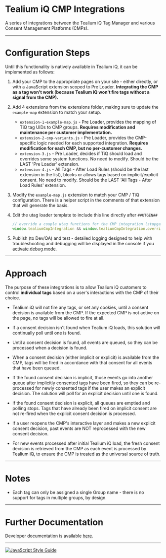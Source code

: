 # Tealium iQ CMP Integrations

A series of integrations between the Tealium iQ Tag Manager and various Consent Management Platforms (CMPs).

 ----

# Configuration Steps

Until this functionality is natively available in Tealium iQ, it can be implemented as follows:

1. Add your CMP to the appropriate pages on your site - either directly, or with a JavaScript extension scoped to Pre Loader. **Integrating the CMP as a tag won't work (because Tealium iQ won't fire tags without a signal from the CMP).**

2. Add 4 extensions from the extensions folder, making sure to update the `example-map` extension to match your setup.

    - `extension-1-example-map.js` - Pre Loader, provides the mapping of TiQ tag UIDs to CMP groups.  **Requires modification and maintenance per customer implementation.**
    - `extension-2-cmp-variants.js` - Pre Loader, provides the CMP-specific logic needed for each supported integration.  **Requires modification for each CMP, but no per-customer changes.**
    - `extension-3.js` - Pre Loader, decides if TiQ should load and overrides some system functions.  No need to modify.  Should be the LAST 'Pre Loader' extension.
    - `extension-4.js` - All Tags - After Load Rules (should be the last extension in the list), blocks or allows tags based on implicit/explicit consent. No need to modify. Should be the LAST 'All Tags - After Load Rules' extension.

3. Modify the `example-map.js` extension to match your CMP / TiQ configuration.  There is a helper script in the comments of that extension that will generate the basis.

4. Edit the utag loader template to include this line directly after `##UTGEN##`

    ````javascript
    // override a couple utag functions for the CMP integration (stopgap solution)
    window.tealiumCmpIntegration && window.tealiumCmpIntegration.overrideUtagFunctions && window.tealiumCmpIntegration.overrideUtagFunctions()
    ````

5. Publish (to Dev/QA) and test - detailed logging designed to help with troubleshooting and debugging will be displayed in the console if you [activate debug mode](https://docs.tealium.com/platforms/javascript/debugging/).

----

# Approach

The purpose of these integrations is to allow Tealium iQ customers to control **individual tags** based on a user's interactions with the CMP of their choice.

 - Tealium iQ will not fire any tags, or set any cookies, until a consent decision is available from the CMP. If the expected CMP is not active on the page, no tags will be allowed to fire at all.

 - If a consent decision isn't found when Tealium iQ loads, this solution will continually poll until one is found.

 - Until a consent decision is found, all events are queued, so they can be processed when a decision is found.

 - When a consent decision (either implicit or explicit) is available from the CMP, tags will be fired in accordance with that consent for all events that have been queued.

 - If the found consent decision is implicit, those events go into another queue after implicitly consented tags have been fired, so they can be re-processed for newly consented tags if the user makes an explicit decision. The solution will poll for an explicit decision until one is found.
 
 - If the found consent decision is explicit, all queues are emptied and polling stops. Tags that have already been fired on implicit consent are not re-fired when the explicit consent decision is processed.

 - If a user reopens the CMP's interactive layer and makes a new explicit consent decision, past events are NOT reprocessed with the new consent decision.
 
 - For new events processed after initial Tealium iQ load, the fresh consent decision is retrieved from the CMP as each event is processed by Tealium iQ, to ensure the CMP is treated as the universal source of truth.

 ----


# Notes

 - Each tag can only be assigned a single Group name - there is no support for tags in multiple groups, by design.

----

# Further Documentation

Developer documentation is available [here](https://jaquith.github.io/cmp-integrations/).

----


[![JavaScript Style Guide](https://cdn.rawgit.com/standard/standard/master/badge.svg)](https://github.com/standard/standard)
